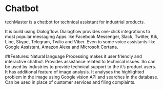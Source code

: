 # Chatbot
techMaster is a chatbot for technical assistant for industrial products. 

It is build using Dialogflow.
Dialogflow provides one-click integrations to most popular messaging Apps like Facebook Messenger, Slack, Twitter, Kik, Line, Skype, Telegram, Twilio and Viber. Even to some voice assistants like Google Assistant, Amazon Alexa and Microsoft Cortana.

##Features:
Natural language Processing makes it user friendly and interactive chatbot.
Provides assistance related to technical issues.
   So can be used by industries to provide technical support to the it’s product users.
It has additional feature of image analysis.
It analyses the highlighted problem in the image using Google vision API and searches in the database.
Can be used in place of customer services and filing complaints.

